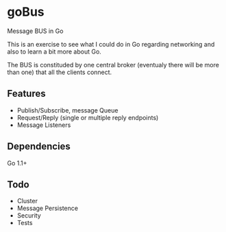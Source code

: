 goBus
=====

Message BUS in Go

This is an exercise to see what I could do in Go regarding networking and also to learn a bit more about Go.

The BUS is constituded by one central broker (eventualy there will be more than one) that all the clients connect.

Features
-
* Publish/Subscribe, message Queue
* Request/Reply (single or multiple reply endpoints)
* Message Listeners

Dependencies
-
Go 1.1+

Todo
-
* Cluster
* Message Persistence
* Security
* Tests

